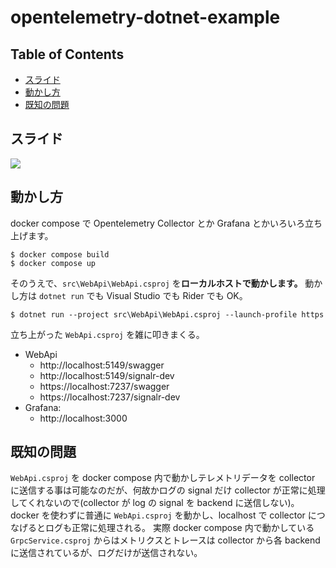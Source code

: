 # opentelemetry-dotnet-example

## Table of Contents
- [スライド](#スライド)
- [動かし方](#動かし方)
- [既知の問題](#既知の問題)

## スライド



[![](https://github.com/nenoNaninu/opentelemetry-dotnet-example/assets/27144255/8e2d5652-308b-4a3b-967b-e7444f1a77b5)](https://speakerdeck.com/nenonaninu/c-number-dehazimeru-opentelemetry)


## 動かし方

docker compose で Opentelemetry Collector とか Grafana とかいろいろ立ち上げます。

```
$ docker compose build
$ docker compose up
```

そのうえで、`src\WebApi\WebApi.csproj` を**ローカルホストで動かします。**
動かし方は `dotnet run` でも Visual Studio でも Rider でも OK。

```
$ dotnet run --project src\WebApi\WebApi.csproj --launch-profile https
```

立ち上がった `WebApi.csproj` を雑に叩きまくる。

- WebApi
  - http://localhost:5149/swagger
  - http://localhost:5149/signalr-dev
  - https://localhost:7237/swagger
  - https://localhost:7237/signalr-dev
- Grafana: 
  - http://localhost:3000

## 既知の問題

`WebApi.csproj` を docker compose 内で動かしテレメトリデータを collector に送信する事は可能なのだが、何故かログの signal だけ collector が正常に処理してくれないので(collector が log の signal を backend に送信しない)。docker を使わずに普通に `WebApi.csproj` を動かし、localhost で collector につなげるとログも正常に処理される。
実際 docker compose 内で動かしている `GrpcService.csproj` からはメトリクスとトレースは collector から各 backend に送信されているが、ログだけが送信されない。
